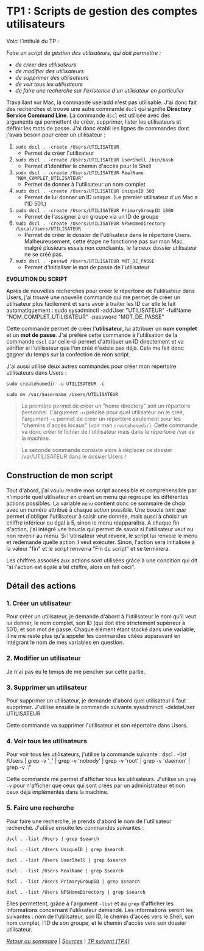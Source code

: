 # TP1 : Scripts de gestion des comptes utilisateurs

Voici l'intitulé du TP : 

*Faire un script de gestion des utilisateurs, qui doit permettre :*
* *de créer des utilisateurs*
* *de modifier des utilisateurs*
* *de supprimer des utilisateurs*
* *de voir tous les utilisateurs*
* *de faire une recherche sur l'existence d'un utilisateur en particulier*


Travaillant sur Mac, la commande useradd n'est pas utilisable. J'ai donc fait des recherches et trouvé une autre commande `dscl` qui signifie **Directory Service Command Line**. La commande `dscl` est utilisée avec des arguments qui permettent de créer, supprimer, lister les utilisateurs et définir les mots de passe. J'ai donc établi les lignes de commandes dont j'avais besoin pour créer un utilisateur : 

1. `sudo dscl . -create /Users/UTILISATEUR`
    * Permet de créer l'utilisateur 
2. `sudo dscl . -create /Users/UTILISATEUR UserShell /bin/bash`
    * Permet d'identifier le chemin d'accès pour le Shell
3. `sudo dscl . -create /Users/UTILISATEUR RealName "NOM_COMPLET_UTILISATEUR"`
    * Permet de donner à l'utilisateur un nom complet
4. `sudo dscl . -create /Users/UTILISATEUR UniqueID 503`
    * Permet de lui donner un ID unique. (Le premier utilisateur d'un Mac a l'ID 501.)
5. `sudo dscl . -create /Users/UTILISATEUR PrimaryGroupID 1000`
    * Permet de l'assigner à un groupe via un ID de groupe
6. `sudo dscl . -create /Users/UTILISATEUR NFSHomeDirectory /Local/Users/UTILISATEUR`
    * Permet de créer le dossier de l'utilisateur dans le répertoire Users. Malheureusement, cette étape ne fonctionne pas sur mon Mac, malgré plusieurs essais non concluants, le fameux dossier utilisateur ne se créé pas.
7. `sudo dscl . -passwd /Users/UTILISATEUR MOT_DE_PASSE`
    * Permet d'initialiser le mot de passe de l'utilisateur

**EVOLUTION DU SCRIPT**

Après de nouvelles recherches pour créer le répertoire de l'utilisateur dans Users, j'ai trouvé une nouvelle commande qui me permet de créer un utilisateur plus facilement et sans avoir à traiter les ID car elle le fait automatiquement :
    sudo sysadminctl -addUser "UTILISATEUR" -fullName "NOM_COMPLET_UTILISATEUR" -password "MOT_DE_PASSE"

Cette commande permet de créer l'**utilisateur**, lui attribuer un **nom complet** et un **mot de passe**. J'ai préféré cette commande à l'utilisation de la commande `dscl` car celle-ci permet d'attribuer un ID directement et va vérifier si l'utilisateur que l'on créé n'existe pas déjà. Cela me fait donc gagner du temps sur la confection de mon script.

J'ai aussi utilisé deux autres commandes pour créer mon répertoire utilisateurs dans Users : 
        
    sudo createhomedir -u UTILISATEUR -c
    
    sudo mv /var/$username /Users/UTILISATEUR
> La première permet de créer un "home directory" soit un répertoire personnel. L'argument `-u` précise pour quel utilisateur on le créé, l'argument `-c` permet de créer un répertoire seulement pour les "chemins d'accès locaux" (voir man `createhomedir`). Cette commande va donc créer le fichier de l'utilisateur mais dans le répertoire /var de la machine.

> La seconde commande consiste alors à déplacer ce dossier /var/UTILISATEUR dans le dossier Users !


## Construction de mon script

Tout d'abord, j'ai voulu rendre mon script accessible et compréhensible par n'importe quel utilisateur en créant un menu qui regroupe les différentes actions possibles. La variable `menu` contient donc ce sommaire de choix avec un numéro attribué à chaque action possible. Une boucle *tant que* permet d'obliger l'utilisateur à saisir une donnée, mais aussi à choisir un chiffre inférieur ou égal à 5, sinon le menu réapparaîtra. À chaque fin d'action, j'ai intégré une boucle qui permet de savoir si l'utilisateur veut ou non revenir au menu. Si l'utilisateur veut revenir, le script lui renvoie le menu et redemande quelle action il veut exécuter. Sinon, l'action sera initialisée à la valeur "fin" et le script renverra "Fin du script" et se terminera. 

Les chiffres associés aux actions sont utilisées grâce à une condition qui dit "si l'action est égale à tel chiffre, alors on fait ceci".

## Détail des actions

### 1. Créer un utilisateur

Pour créer un utilisateur, je demande d'abord à l'utilisateur le nom qu'il veut lui donner, le nom complet, son ID (qui doit être strictement supérieur à 501), et son mot de passe. Chaque élément étant stocké dans une variable, il ne me reste plus qu'à appeler les commandes citées auparavant en intégrant le nom de mes variables en question. 

### 2. Modifier un utilisateur

Je n'ai pas eu le temps de me pencher sur cette partie.

### 3. Supprimer un utilisateur

Pour supprimer un utilisateur, je demande d'abord quel utilisateur il faut supprimer. J'utilise ensuite la commande suivante
    sysadminctl -deleteUser UTILISATEUR

Cette commande va supprimer l'utilisateur et son répertoire dans Users.

### 4. Voir tous les utilisateurs

Pour voir tous les utilisateurs, j'utilise la commande suivante : 
    dscl . -list /Users | grep -v '_' | grep -v 'nobody' | grep -v 'root' | grep -v 'daemon' | grep -v '/'

Cette commande me permet d'afficher tous les utilisateurs. J'utilise un `grep -v` pour n'afficher que ceux qui sont créés par un administrateur et non ceux déjà implémentés dans la machine.

### 5. Faire une recherche

Pour faire une recherche, je prends d'abord le nom de l'utilisateur recherché. J'utilise ensuite les commandes suivantes : 

    dscl . -list /Users | grep $search

    dscl . -list /Users UniqueID | grep $search

    dscl . -list /Users UserShell | grep $search 

    dscl . -list /Users RealName | grep $search

    dscl . -list /Users PrimaryGroupID | grep $search

    dscl . -list /Users NFSHomeDirectory | grep $search

Elles permettent, grâce à l'argument `-list` et au `grep` d'afficher les informations concernant l'utilisateur demandé. Les informations seront les suivantes : nom de l'utilisateur, son ID, le chemin d'accès vers le Shell, son nom complet, l'ID de son groupe, et le chemin d'accès vers son dossier utilisateur.




*[Retour au sommaire](../README.md)* | 
*[Sources](../Cours/sources.md)* | *[TP suivant (TP4)](./TP4.md)*